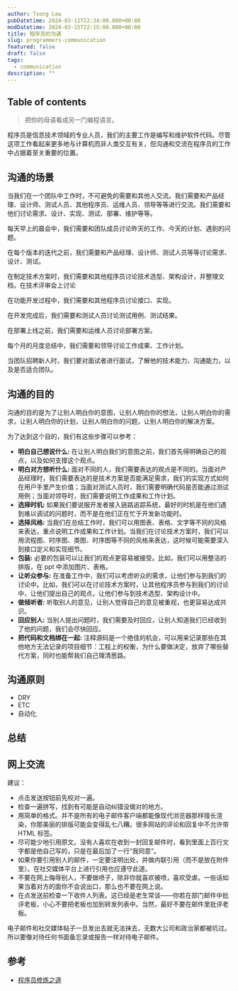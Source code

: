 ```yaml
---
author: Tsong Lew
pubDatetime: 2024-03-11T22:34:00.000+08:00
modDatetime: 2024-03-15T22:15:00.000+08:00
title: 程序员的沟通
slug: programmers-communication
featured: false
draft: false
tags:
  - communication
description: ""
---
```


## Table of contents

> 把你的母语看成另一门编程语言。

程序员是信息技术领域的专业人员，我们的主要工作是编写和维护软件代码。尽管这项工作看起来更多地与计算机而非人类交互有关，但沟通和交流在程序员的工作中占据着至关重要的位置。

## 沟通的场景

当我们在一个团队中工作时，不可避免的需要和其他人交流。我们需要和产品经理、设计师、测试人员、其他程序员、运维人员、领导等等进行交流。我们需要和他们讨论需求、设计、实现、测试、部署、维护等等。

每天早上的晨会中，我们需要和团队成员讨论昨天的工作、今天的计划、遇到的问题。

在每个版本的迭代之前，我们需要和产品经理、设计师、测试人员等等讨论需求、设计、测试。

在制定技术方案时，我们需要和其他程序员讨论技术选型、架构设计，并整理文档，在技术评审会上讨论

在功能开发过程中，我们需要和其他程序员讨论接口、实现。

在开发完成后，我们需要和测试人员讨论测试用例、测试结果。

在部署上线之前，我们需要和运维人员讨论部署方案。

每个月的月度总结中，我们需要和领导讨论工作成果、工作计划。

当团队招聘新人时，我们要对面试者进行面试，了解他的技术能力、沟通能力，以及是否适合团队。

## 沟通的目的

沟通的目的是为了让别人明白你的意图，让别人明白你的想法，让别人明白你的需求，让别人明白你的计划，让别人明白你的问题，让别人明白你的解决方案。

为了达到这个目的，我们有这些步骤可以参考：

* **明白自己想说什么:** 在让别人明白我们的意图之前，我们首先得明确自己的观点，以及如何支撑这个观点。
* **明白对方想听什么:** 面对不同的人，我们需要表达的观点是不同的。当面对产品经理时，我们需要表达的是技术方案是否能满足需求，我们的实现方式如何在用户手里产生价值；当面对测试人员时，我们需要明确代码是否能通过测试用例；当面对领导时，我们需要说明工作成果和工作计划。
* **选择时机:** 如果我们要说服开发者接入链路追踪系统，最好的时机是在他们遇到难以调试的问题时，而不是在他们正在忙于开发新功能时。
* **选择风格:** 当我们在总结工作时，我们可以用图表、表格、文字等不同的风格来表达，重点说明工作成果和工作计划。当我们在讨论技术方案时，我们可以用流程图、时序图、类图、时序图等不同的风格来表达，这时候可能需要深入到接口定义和实现细节。
* **包装:** 必要的包装可以让我们的观点更容易被接受。比如，我们可以用整洁的排版，在 ppt 中添加图片、表格。
* **让听众参与:** 在准备工作中，我们可以考虑听众的需求，让他们参与到我们的讨论中。比如，我们可以在讨论技术方案时，让其他程序员参与到我们的讨论中，让他们提出自己的观点，让他们参与到技术选型、架构设计中。
* **做倾听者:** 听取别人的意见，让别人觉得自己的意见被重视，也更容易达成共识。
* **回应别人:** 当别人提出问题时，我们需要及时回应，让别人知道我们已经收到了他的问题，我们会尽快回应。
* **把代码和文档绑在一起:** 注释源码是一个绝佳的机会，可以用来记录那些在其他地方无法记录的项目细节：工程上的权衡，为什么要做决定，放弃了哪些替代方案，同时也能帮我们自己理清思路。

## 沟通原则

* DRY
* ETC
* 自动化

## 总结

## 网上交流

建议：

* 点击发送按钮前先校对一遍。
* 检查一遍拼写，找到有可能是自动纠错没做对的地方。
* 用简单的格式。并不是所有的电子邮件客户端都能像现代浏览器那样擅长渲染，你那美丽的排版可能会变得乱七八糟。很多网站的评论和回复中不允许带 HTML 标签。
* 尽可能少地引用原文。没有人喜欢在收到一封回复邮件时，看到里面上百行文字都是他自己写的，只是在最后加了一行“我同意”。
* 如果你要引用别人的邮件，一定要注明出处，并做内联引用（而不是放在附件里）。在社交媒体平台上进行引用也应遵守此道。
* 不要在网上侮辱别人，不要做喷子，除非你就喜欢被喷，喜欢受虐。一些话如果当着对方的面你不会说出口，那么也不要在网上说。
* 在点发送前检查一下收件人列表。这已经是老生常谈——你若在部门邮件中批评老板，小心不要把老板也加到转发列表中。当然，最好不要在邮件里批评老板。

电子邮件和社交媒体帖子一旦发出去就无法抹去，无数大公司和政治家都被坑过。所以要像对待任何书面备忘录或报告一样对待电子邮件。

## 参考

* [程序员修炼之道](https://book.douban.com/subject/35006892/)

